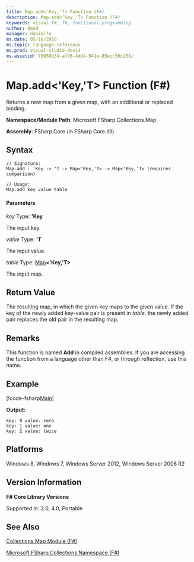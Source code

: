 ```yaml
---
title: Map.add<'Key,'T> Function (F#)
description: Map.add<'Key,'T> Function (F#)
keywords: visual f#, f#, functional programming
author: dend
manager: danielfe
ms.date: 05/16/2016
ms.topic: language-reference
ms.prod: visual-studio-dev14
ms.assetid: 79958b34-af76-4dd4-941e-85ecc56c251c 
---
```


# Map.add<'Key,'T> Function (F#)

Returns a new map from a given map, with an additional or replaced binding.

**Namespace/Module Path**: Microsoft.FSharp.Collections.Map

**Assembly**: FSharp.Core (in FSharp.Core.dll)


## Syntax

```
// Signature:
Map.add : 'Key -> 'T -> Map<'Key,'T> -> Map<'Key,'T> (requires comparison)

// Usage:
Map.add key value table
```

#### Parameters
*key*
Type: **'Key**

The input key.


*value*
Type: **'T**

The input value.


*table*
Type: [Map](https://msdn.microsoft.com/library/975316ea-55e3-4987-9994-90897ad45664)**&lt;'Key,'T&gt;**

The input map.


## Return Value

The resulting map, in which the given key maps to the given value. If the key of the newly added key-value pair is present in *table*, the newly added pair replaces the old pair in the resulting map.


## Remarks

This function is named **Add** in compiled assemblies. If you are accessing the function from a language other than F#, or through reflection, use this name.


## Example

[!code-fsharp[Main](snippets/fsmaps/snippet1.fs)]

**Output:**

```
key: 0 value: zero
key: 1 value: one
key: 2 value: twice
```


## Platforms
Windows 8, Windows 7, Windows Server 2012, Windows Server 2008 R2


## Version Information
**F# Core Library Versions**

Supported in: 2.0, 4.0, Portable


## See Also
[Collections.Map Module &#40;F&#35;&#41;](Collections.Map-Module-%5BFSharp%5D.md)

[Microsoft.FSharp.Collections Namespace &#40;F&#35;&#41;](Microsoft.FSharp.Collections-Namespace-%5BFSharp%5D.md)

